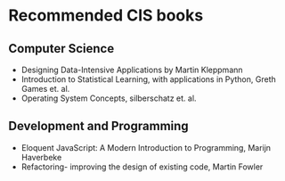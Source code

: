 # Recommended CIS books
## Computer Science
* Designing Data-Intensive Applications by Martin Kleppmann
* Introduction to Statistical Learning, with applications in Python, Greth Games et. al.
* Operating System Concepts, silberschatz et. al.

## Development and Programming
* Eloquent JavaScript: A Modern Introduction to Programming, Marijn Haverbeke
* Refactoring- improving the design of existing code,  Martin Fowler
